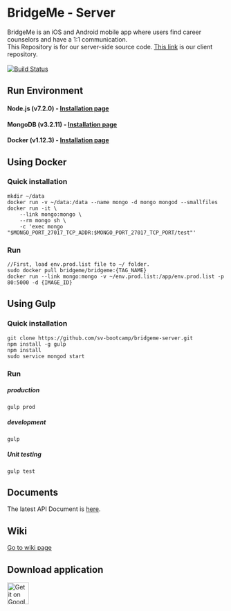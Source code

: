 # BridgeMe - Server  <br>
BridgeMe is an iOS and Android mobile app where users find career counselors and have a 1:1 communication.<br>
This Repository is for our server-side source code. [This link](https://github.com/sv-bootcamp/bridgeme-client) is our client repository.<br><br>
[![Build Status](https://travis-ci.org/sv-bootcamp/bridgeme-server.svg?branch=master)](https://travis-ci.org/sv-bootcamp/bridgeme-server)

## Run Environment

#### Node.js (v7.2.0) - [Installation page](https://nodejs.org/ko/download/)
#### MongoDB (v3.2.11) - [Installation page](https://www.mongodb.com/download-center?jmp=docs#community)
#### Docker (v1.12.3)  - [Installation page](https://www.docker.com/products/docker#/linux)

## Using Docker
### Quick installation
```
mkdir ~/data
docker run -v ~/data:/data --name mongo -d mongo mongod --smallfiles
docker run -it \
    --link mongo:mongo \
    --rm mongo sh \
    -c 'exec mongo "$MONGO_PORT_27017_TCP_ADDR:$MONGO_PORT_27017_TCP_PORT/test"'
```
### Run
```
//First, load env.prod.list file to ~/ folder. 
sudo docker pull bridgeme/bridgeme:{TAG_NAME}
docker run --link mongo:mongo -v ~/env.prod.list:/app/env.prod.list -p 80:5000 -d {IMAGE_ID}
```
## Using Gulp
### Quick installation
```
git clone https://github.com/sv-bootcamp/bridgeme-server.git
npm install -g gulp
npm install
sudo service mongod start
```
### Run
##### production<br>
    gulp prod
##### development<br>
    gulp
##### Unit testing<br>
    gulp test
## Documents
The latest API Document is [here](https://brdgeme.com).

## Wiki
[Go to wiki page](https://github.com/sv-bootcamp/bridgeme-server/wiki)

## Download application
<a href='https://play.google.com/store/apps/details?id=com.svbootcamp.bridgeme&pcampaignid=MKT-Other-global-all-co-prtnr-py-PartBadge-Mar2515-1'><img height='50px' alt='Get it on Google Play' src='https://play.google.com/intl/en_us/badges/images/generic/en_badge_web_generic.png'/></a>
